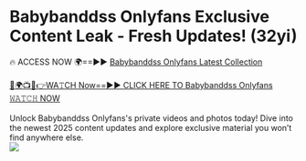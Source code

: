 # Babybanddss Onlyfans Exclusive Content Leak - Fresh Updates! (32yi)

🔥 ACCESS NOW 🌍==►► <a href="https://tinyurl.com/kvy9nzfs" rel="nofollow">Babybanddss Onlyfans Latest Collection</a>
<br><br>
[🔴🌍📺📱👉WA𝚃CH Now==►► CLICK HERE TO Babybanddss Onlyfans 𝚆𝙰𝚃𝙲𝙷 NOW](https://tinyurl.com/kvy9nzfs)
<br><br>
Unlock Babybanddss Onlyfans's private videos and photos today! Dive into the newest 2025 content updates and explore exclusive material you won’t find anywhere else.
<br>
<a href="https://tinyurl.com/kvy9nzfs" rel="nofollow" data-target="animated-image.originalLink"><img src="https://camo.githubusercontent.com/8a4f000d20f83aca3bf7ec5f350d767afa0574a8a352519fd8cfa583a6f93a33/68747470733a2f2f692e696d6775722e636f6d2f644a486b345a712e676966" data-canonical-src="https://i.imgur.com/dJHk4Zq.gif" style="max-width: 100%; display: inline-block;" data-target="animated-image.originalImage"></a>
<br>
